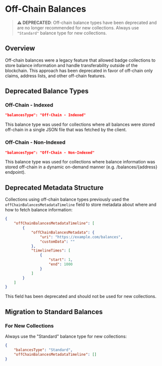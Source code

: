 # Off-Chain Balances

> **⚠️ DEPRECATED**: Off-chain balance types have been deprecated and are no longer recommended for new collections. Always use `"Standard"` balance type for new collections.

## Overview

Off-chain balances were a legacy feature that allowed badge collections to store balance information and handle transferability outside of the blockchain. This approach has been deprecated in favor of off-chain only claims, address lists, and other off-chain features.

## Deprecated Balance Types

### Off-Chain - Indexed

```json
"balancesType": "Off-Chain - Indexed"
```

This balance type was used for collections where all balances were stored off-chain in a single JSON file that was fetched by the client.

### Off-Chain - Non-Indexed

```json
"balancesType": "Off-Chain - Non-Indexed"
```

This balance type was used for collections where balance information was stored off-chain in a dynamic on-demand manner (e.g. /balances/{address} endpoint).

## Deprecated Metadata Structure

Collections using off-chain balance types previously used the `offChainBalancesMetadataTimeline` field to store metadata about where and how to fetch balance information:

```json
{
    "offChainBalancesMetadataTimeline": [
        {
            "offChainBalancesMetadata": {
                "uri": "https://example.com/balances",
                "customData": ""
            },
            "timelineTimes": [
                {
                    "start": 1,
                    "end": 1000
                }
            ]
        }
    ]
}
```

This field has been deprecated and should not be used for new collections.

## Migration to Standard Balances

### For New Collections

Always use the "Standard" balance type for new collections:

```json
{
    "balancesType": "Standard",
    "offChainBalancesMetadataTimeline": []
}
```
